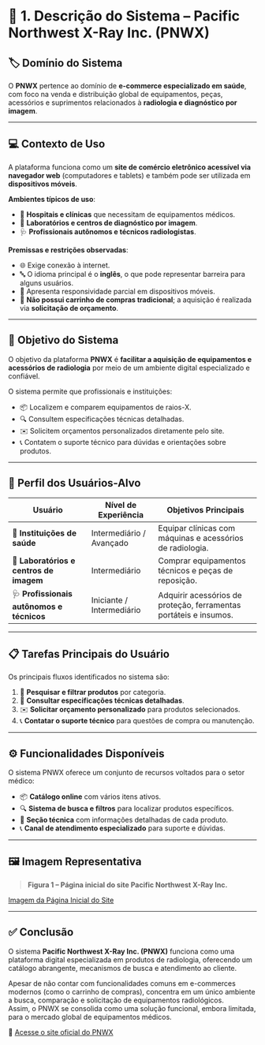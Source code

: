 # 🩻 1. Descrição do Sistema – Pacific Northwest X-Ray Inc. (PNWX)

## 🏷️ Domínio do Sistema
O **PNWX** pertence ao domínio de **e-commerce especializado em saúde**, com foco na venda e distribuição global de equipamentos, peças, acessórios e suprimentos relacionados à **radiologia e diagnóstico por imagem**.

---

## 💻 Contexto de Uso
A plataforma funciona como um **site de comércio eletrônico acessível via navegador web** (computadores e tablets) e também pode ser utilizada em **dispositivos móveis**.  

**Ambientes típicos de uso**:
- 🏥 **Hospitais e clínicas** que necessitam de equipamentos médicos.  
- 🧪 **Laboratórios e centros de diagnóstico por imagem**.  
- 🩺 **Profissionais autônomos e técnicos radiologistas**.  

**Premissas e restrições observadas**:
- 🌐 Exige conexão à internet.  
- 🔤 O idioma principal é o **inglês**, o que pode representar barreira para alguns usuários.  
- 📱 Apresenta responsividade parcial em dispositivos móveis.  
- 🛒 **Não possui carrinho de compras tradicional**; a aquisição é realizada via **solicitação de orçamento**.  

---

## 🎯 Objetivo do Sistema
O objetivo da plataforma **PNWX** é **facilitar a aquisição de equipamentos e acessórios de radiologia** por meio de um ambiente digital especializado e confiável.  

O sistema permite que profissionais e instituições:
- 📦 Localizem e comparem equipamentos de raios-X.  
- 🔍 Consultem especificações técnicas detalhadas.  
- ✉️ Solicitem orçamentos personalizados diretamente pelo site.  
- 📞 Contatem o suporte técnico para dúvidas e orientações sobre produtos.  

---

## 👤 Perfil dos Usuários-Alvo

| Usuário                           | Nível de Experiência      | Objetivos Principais                                               |
|----------------------------------|---------------------------|-------------------------------------------------------------------|
| 🏥 **Instituições de saúde**       | Intermediário / Avançado  | Equipar clínicas com máquinas e acessórios de radiologia.         |
| 🧪 **Laboratórios e centros de imagem** | Intermediário            | Comprar equipamentos técnicos e peças de reposição.               |
| 🩺 **Profissionais autônomos e técnicos** | Iniciante / Intermediário | Adquirir acessórios de proteção, ferramentas portáteis e insumos. |

---

## 📋 Tarefas Principais do Usuário
Os principais fluxos identificados no sistema são:

1. 🔎 **Pesquisar e filtrar produtos** por categoria.  
2. 📄 **Consultar especificações técnicas detalhadas**.  
3. ✉️ **Solicitar orçamento personalizado** para produtos selecionados.  
4. 📞 **Contatar o suporte técnico** para questões de compra ou manutenção.  

---

## ⚙️ Funcionalidades Disponíveis
O sistema PNWX oferece um conjunto de recursos voltados para o setor médico:

- 📦 **Catálogo online** com vários itens ativos.  
- 🔍 **Sistema de busca e filtros** para localizar produtos específicos.  
- 🧰 **Seção técnica** com informações detalhadas de cada produto.  
- 📞 **Canal de atendimento especializado** para suporte e dúvidas.  

---

## 🖼️ Imagem Representativa  

> **Figura 1 – Página inicial do site Pacific Northwest X-Ray Inc.**

[Imagem da Página Inicial do Site](Imagens/Outras/telainicial.png)


---

## ✅ Conclusão
O sistema **Pacific Northwest X-Ray Inc. (PNWX)** funciona como uma plataforma digital especializada em produtos de radiologia, oferecendo um catálogo abrangente, mecanismos de busca e atendimento ao cliente.  

Apesar de não contar com funcionalidades comuns em e-commerces modernos (como o carrinho de compras), concentra em um único ambiente a busca, comparação e solicitação de equipamentos radiológicos.  
Assim, o PNWX se consolida como uma solução funcional, embora limitada, para o mercado global de equipamentos médicos.  

🔗 [Acesse o site oficial do PNWX](https://www.pnwx.com)
